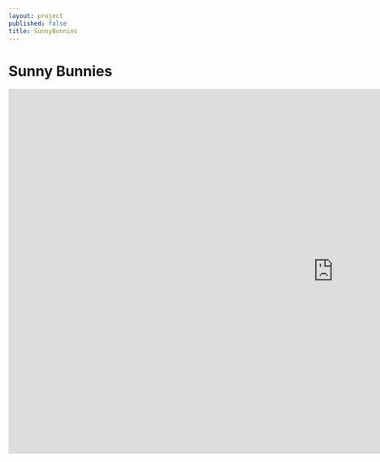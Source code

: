 ```yaml
---
layout: project
published: false
title: SunnyBunnies
---
```


# Sunny Bunnies

<div class="flex-video">
<iframe width="1280" height="720" src="https://www.youtube.com/embed/e68ELkvo7Gc" frameborder="0" allowfullscreen></iframe>
</div>
